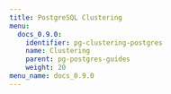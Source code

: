 ```yaml
---
title: PostgreSQL Clustering
menu:
  docs_0.9.0:
    identifier: pg-clustering-postgres
    name: Clustering
    parent: pg-postgres-guides
    weight: 20
menu_name: docs_0.9.0
---
```

